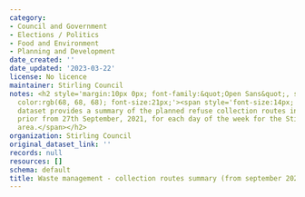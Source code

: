 ```yaml
---
category:
- Council and Government
- Elections / Politics
- Food and Environment
- Planning and Development
date_created: ''
date_updated: '2023-03-22'
license: No licence
maintainer: Stirling Council
notes: <h2 style='margin:10px 0px; font-family:&quot;Open Sans&quot;, sans-serif;
  color:rgb(68, 68, 68); font-size:21px;'><span style='font-size:14px; font-weight:normal;'>The
  dataset provides a summary of the planned refuse collection routes in operation
  prior from 27th September, 2021, for each day of the week for the Stirling Council
  area.</span></h2>
organization: Stirling Council
original_dataset_link: ''
records: null
resources: []
schema: default
title: Waste management - collection routes summary (from september 2021)
---
```

